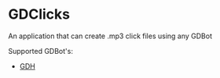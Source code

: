 # GDClicks
An application that can create .mp3 click files using any GDBot

Supported GDBot's:
- [GDH](https://github.com/TobyAdd/GDH)
